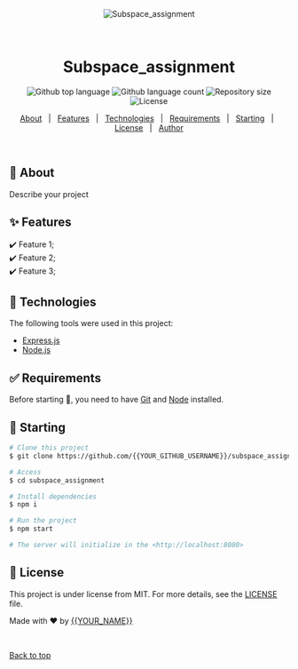 <div align="center" id="top"> 
  <img src="./.github/app.gif" alt="Subspace_assignment" />

  &#xa0;

  <!-- <a href="https://subspace_assignment.netlify.app">Demo</a> -->
</div>

<h1 align="center">Subspace_assignment</h1>

<p align="center">
  <img alt="Github top language" src="https://img.shields.io/github/languages/top/{{YOUR_GITHUB_USERNAME}}/subspace_assignment?color=56BEB8">

  <img alt="Github language count" src="https://img.shields.io/github/languages/count/{{YOUR_GITHUB_USERNAME}}/subspace_assignment?color=56BEB8">

  <img alt="Repository size" src="https://img.shields.io/github/repo-size/{{YOUR_GITHUB_USERNAME}}/subspace_assignment?color=56BEB8">

  <img alt="License" src="https://img.shields.io/github/license/{{YOUR_GITHUB_USERNAME}}/subspace_assignment?color=56BEB8">

  <!-- <img alt="Github issues" src="https://img.shields.io/github/issues/{{YOUR_GITHUB_USERNAME}}/subspace_assignment?color=56BEB8" /> -->

  <!-- <img alt="Github forks" src="https://img.shields.io/github/forks/{{YOUR_GITHUB_USERNAME}}/subspace_assignment?color=56BEB8" /> -->

  <!-- <img alt="Github stars" src="https://img.shields.io/github/stars/{{YOUR_GITHUB_USERNAME}}/subspace_assignment?color=56BEB8" /> -->
</p>

<!-- Status -->

<!-- <h4 align="center"> 
	🚧  Subspace_assignment 🚀 Under construction...  🚧
</h4> 

<hr> -->

<p align="center">
  <a href="#dart-about">About</a> &#xa0; | &#xa0; 
  <a href="#sparkles-features">Features</a> &#xa0; | &#xa0;
  <a href="#rocket-technologies">Technologies</a> &#xa0; | &#xa0;
  <a href="#white_check_mark-requirements">Requirements</a> &#xa0; | &#xa0;
  <a href="#checkered_flag-starting">Starting</a> &#xa0; | &#xa0;
  <a href="#memo-license">License</a> &#xa0; | &#xa0;
  <a href="https://github.com/{{YOUR_GITHUB_USERNAME}}" target="_blank">Author</a>
</p>

<br>

## :dart: About ##

Describe your project

## :sparkles: Features ##

:heavy_check_mark: Feature 1;\
:heavy_check_mark: Feature 2;\
:heavy_check_mark: Feature 3;

## :rocket: Technologies ##

The following tools were used in this project:

- [Express.js](https://expressjs.com/)
- [Node.js](https://nodejs.org/en/)

## :white_check_mark: Requirements ##

Before starting :checkered_flag:, you need to have [Git](https://git-scm.com) and [Node](https://nodejs.org/en/) installed.

## :checkered_flag: Starting ##

```bash
# Clone this project
$ git clone https://github.com/{{YOUR_GITHUB_USERNAME}}/subspace_assignment

# Access
$ cd subspace_assignment

# Install dependencies
$ npm i

# Run the project
$ npm start

# The server will initialize in the <http://localhost:8080>
```

## :memo: License ##

This project is under license from MIT. For more details, see the [LICENSE](LICENSE.md) file.


Made with :heart: by <a href="https://github.com/{{YOUR_GITHUB_USERNAME}}" target="_blank">{{YOUR_NAME}}</a>

&#xa0;

<a href="#top">Back to top</a>
